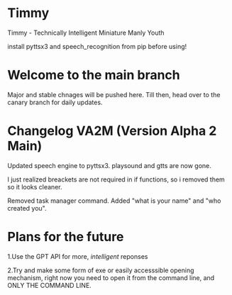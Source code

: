 # Timmy
Timmy - Technically Intelligent Miniature Manly Youth 

install pyttsx3 and speech_recognition from pip before using!

# Welcome to the main branch

Major and stable chnages will be pushed here. Till then, head over to the canary branch for daily updates.

# Changelog VA2M (Version Alpha 2 Main)

Updated speech engine to pyttsx3. playsound and gtts are now gone.

I just realized breackets are not required in if functions, so i removed them so it looks cleaner.

Removed task manager command. Added "what is your name" and "who created you".

# Plans for the future 

1.Use the GPT API for more, *intelligent* reponses

2.Try and make some form of exe or easily accesssible opening mechanism, right now you
need to open it from the command line, and ONLY THE COMMAND LINE.



